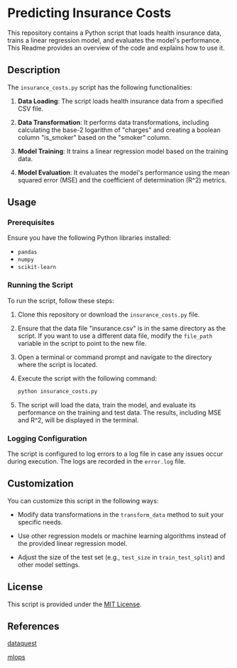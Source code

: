 # Predicting Insurance Costs

This repository contains a Python script that loads health insurance data, trains a linear regression model, and evaluates the model's performance. This Readme provides an overview of the code and explains how to use it.

## Description

The `insurance_costs.py` script has the following functionalities:

1. **Data Loading**: The script loads health insurance data from a specified CSV file.

2. **Data Transformation**: It performs data transformations, including calculating the base-2 logarithm of "charges" and creating a boolean column "is_smoker" based on the "smoker" column.

3. **Model Training**: It trains a linear regression model based on the training data.

4. **Model Evaluation**: It evaluates the model's performance using the mean squared error (MSE) and the coefficient of determination (R^2) metrics.

## Usage

### Prerequisites

Ensure you have the following Python libraries installed:

- `pandas`
- `numpy`
- `scikit-learn`

### Running the Script

To run the script, follow these steps:

1. Clone this repository or download the `insurance_costs.py` file.

2. Ensure that the data file "insurance.csv" is in the same directory as the script. If you want to use a different data file, modify the `file_path` variable in the script to point to the new file.

3. Open a terminal or command prompt and navigate to the directory where the script is located.

4. Execute the script with the following command:

   ```bash
   python insurance_costs.py
   ```

5. The script will load the data, train the model, and evaluate its performance on the training and test data. The results, including MSE and R^2, will be displayed in the terminal.

### Logging Configuration

The script is configured to log errors to a log file in case any issues occur during execution. The logs are recorded in the `error.log` file.

## Customization

You can customize this script in the following ways:

- Modify data transformations in the `transform_data` method to suit your specific needs.

- Use other regression models or machine learning algorithms instead of the provided linear regression model.

- Adjust the size of the test set (e.g., `test_size` in `train_test_split`) and other model settings.

## License

This script is provided under the [MIT License](LICENSE). 

## References

[dataquest](https://www.dataquest.io/)


[mlops](https://github.com/ivanovitchm/mlops)

